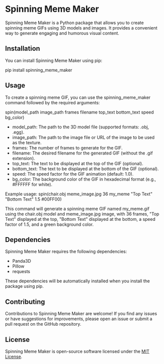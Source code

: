 # Spinning Meme Maker

Spinning Meme Maker is a Python package that allows you to create spinning meme GIFs using 3D models and images. It provides a convenient way to generate engaging and humorous visual content.

## Installation

You can install Spinning Meme Maker using pip:

pip install spinning_meme_maker

## Usage

To create a spinning meme GIF, you can use the spinning_meme_maker command followed by the required arguments:

spin(model_path image_path frames filename top_text bottom_text speed bg_color)

- model_path: The path to the 3D model file (supported formats: .obj, .egg).
- image_path: The path to the image file or URL of the image to be used as the texture.
- frames: The number of frames to generate for the GIF.
- filename: The desired filename for the generated GIF (without the .gif extension).
- top_text: The text to be displayed at the top of the GIF (optional).
- bottom_text: The text to be displayed at the bottom of the GIF (optional).
- speed: The speed factor for the GIF animation (default: 1.0).
- bg_color: The background color of the GIF in hexadecimal format (e.g., #FFFFFF for white).

Example usage:
spin(chair.obj meme_image.jpg 36 my_meme "Top Text" "Bottom Text" 1.5 #00FF00)

This command will generate a spinning meme GIF named my_meme.gif using the chair.obj model and meme_image.jpg image, with 36 frames, "Top Text" displayed at the top, "Bottom Text" displayed at the bottom, a speed factor of 1.5, and a green background color.

## Dependencies

Spinning Meme Maker requires the following dependencies:
- Panda3D
- Pillow
- requests

These dependencies will be automatically installed when you install the package using pip.

## Contributing

Contributions to Spinning Meme Maker are welcome! If you find any issues or have suggestions for improvements, please open an issue or submit a pull request on the GitHub repository.

## License

Spinning Meme Maker is open-source software licensed under the [MIT License](https://opensource.org/licenses/MIT).